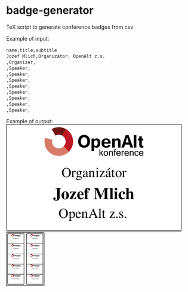 # badge-generator

TeX script to generate conference badges from csv


Example of input:
```
name,title,subtitle
Jozef Mlich,Organizátor, OpenAlt z.s.
,Organizer,
,Speaker,
,Speaker,
,Speaker,
,Speaker,
,Speaker,
,Speaker,
,Speaker,
,Speaker,
```

Example of output:
![example](https://raw.githubusercontent.com/jmlich/badge-generator/master/badge_example.png)
![example2](https://raw.githubusercontent.com/jmlich/badge-generator/master/badge_example2.png)
